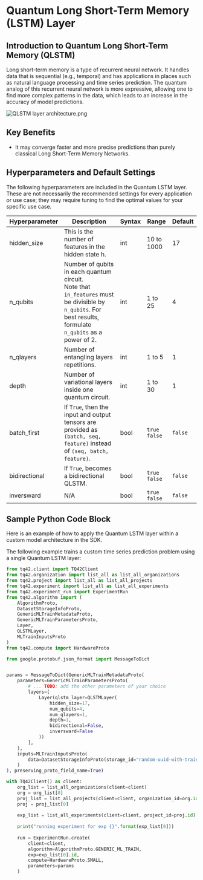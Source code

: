 # Quantum Long Short-Term Memory (LSTM) Layer
## Introduction to Quantum Long Short-Term Memory (QLSTM)
Long short-term memory is a type of recurrent neural network. It handles data that is sequential (e.g., temporal) and has applications in places such as natural language processing and time series prediction. The quantum analog of this recurrent neural network is more expressive, allowing one to find more complex patterns in the data, which leads to an increase in the accuracy of model predictions.

![QLSTM layer architecture.png](../images/QLSTM_layer_architecture.png)

## Key Benefits
- It may converge faster and more precise predictions than purely classical Long Short-Term Memory Networks.


## Hyperparameters and Default Settings
The following hyperparameters are included in the Quantum LSTM layer. These are not necessarily the recommended settings for every application or use case; they may require tuning to find the optimal values for your specific use case.

| Hyperparameter | Description                                                                                                                                                     | Syntax | Range           | Default |
|----------------|-----------------------------------------------------------------------------------------------------------------------------------------------------------------|--------|-----------------|---------|
| hidden_size    | This is the number of features in the hidden state h.                                                                                                           | int    | 10 to 1000      | 17      |
| n_qubits       | Number of qubits in each quantum circuit. <br/>Note that `in_features` must be divisible by `n_qubits`. For best results, formulate `n_qubits` as a power of 2. | int    | 1 to 25         | 4       |
| n_qlayers      | Number of entangling layers repetitions.                                                                                                                        | int    | 1 to 5          | 1       |
| depth          | Number of variational layers inside one quantum circuit.                                                                                                        | int    | 1 to 30         | 1       |
| batch_first    | If ``True``, then the input and output tensors are provided as `(batch, seq, feature)` instead of `(seq, batch, feature)`.                                      | bool   | `true` `false`  | `false` |
| bidirectional  | If ``True``, becomes a bidirectional QLSTM.                                                                                                                     | bool   | `true` `false`  | `false` |
| inversward     | N/A                                                                                                                                                             | bool   | `true` `false`  | `false` |


## Sample Python Code Block
Here is an example of how to apply the Quantum LSTM layer within a custom model architecture in the SDK.

The following example trains a custom time series prediction problem using a single Quantum LSTM layer:

```python
from tq42.client import TQ42Client
from tq42.organization import list_all as list_all_organizations
from tq42.project import list_all as list_all_projects
from tq42.experiment import list_all as list_all_experiments
from tq42.experiment_run import ExperimentRun
from tq42.algorithm import (
    AlgorithmProto,
    DatasetStorageInfoProto,
    GenericMLTrainMetadataProto,
    GenericMLTrainParametersProto,
    Layer,
    QLSTMLayer,
    MLTrainInputsProto
) 
from tq42.compute import HardwareProto

from google.protobuf.json_format import MessageToDict


params = MessageToDict(GenericMLTrainMetadataProto(
    parameters=GenericMLTrainParametersProto(
        # ... TODO: add the other parameters of your choice
        layers=[
            Layer(qlstm_layer=QLSTMLayer(
                hidden_size=17,
                num_qubits=4,
                num_qlayers=1,
                depth=1,
                bidirectional=False,
                inversward=False
            ))
        ],
    ),
    inputs=MLTrainInputsProto(
        data=DatasetStorageInfoProto(storage_id="random-uuid-with-training-data-inside")
    )
), preserving_proto_field_name=True)

with TQ42Client() as client:
    org_list = list_all_organizations(client=client)
    org = org_list[0]
    proj_list = list_all_projects(client=client, organization_id=org.id)
    proj = proj_list[0]
    
    exp_list = list_all_experiments(client=client, project_id=proj.id)
    
    print("running experiment for exp {}".format(exp_list[0]))
    
    run = ExperimentRun.create(
        client=client,
        algorithm=AlgorithmProto.GENERIC_ML_TRAIN,
        exp=exp_list[0].id,
        compute=HardwareProto.SMALL,
        parameters=params
    )
```
```